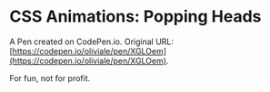 # CSS Animations: Popping Heads

A Pen created on CodePen.io. Original URL: [https://codepen.io/oliviale/pen/XGLOem](https://codepen.io/oliviale/pen/XGLOem).

For fun, not for profit.
